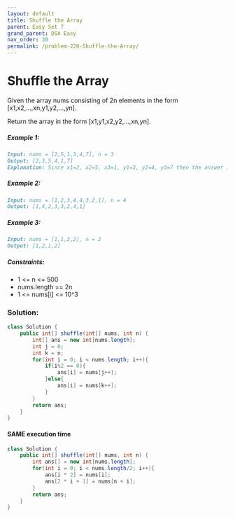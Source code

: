 ```yaml
---
layout: default
title: Shuffle the Array
parent: Easy Set 7
grand_parent: DSA Easy
nav_order: 30
permalink: /problem-220-Shuffle-the-Array/
---
```

# Shuffle the Array
Given the array nums consisting of 2n elements in the form [x1,x2,...,xn,y1,y2,...,yn].

Return the array in the form [x1,y1,x2,y2,...,xn,yn].

##### Example 1:
```markdown
Input: nums = [2,5,1,3,4,7], n = 3
Output: [2,3,5,4,1,7]
Explanation: Since x1=2, x2=5, x3=1, y1=3, y2=4, y3=7 then the answer is [2,3,5,4,1,7].
```
##### Example 2:
```markdown
Input: nums = [1,2,3,4,4,3,2,1], n = 4
Output: [1,4,2,3,3,2,4,1]
```
##### Example 3:
```markdown
Input: nums = [1,1,2,2], n = 2
Output: [1,2,1,2]
```
##### Constraints:
* 1 <= n <= 500
* nums.length == 2n
* 1 <= nums[i] <= 10^3

### Solution:
```java
class Solution {
    public int[] shuffle(int[] nums, int n) {
        int[] ans = new int[nums.length];
        int j = 0;
        int k = n;
        for(int i = 0; i < nums.length; i++){
            if(i%2 == 0){
                ans[i] = nums[j++];
            }else{
                ans[i] = nums[k++];
            }
        }
        return ans;
    }
}
```
#### SAME execution time
```java
class Solution {
    public int[] shuffle(int[] nums, int n) {
        int ans[] = new int[nums.length];
        for(int i = 0; i < nums.length/2; i++){
            ans[i * 2] = nums[i];
            ans[2 * i + 1] = nums[n + i];
        }
        return ans;
    }
}
```